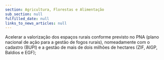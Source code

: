 ```yaml
---
section: Agricultura, Florestas e Alimentação
sub_section: null
fulfilled_date: null
links_to_news_articles: null
---
```


Acelerar a valorização dos espaços rurais conforme previsto no PNA (plano nacional de ação para a gestão de fogos rurais), nomeadamente com o cadastro (BUPI) e a gestão de mais de dois milhões de hectares (ZIF, AIGP, Baldios e EGF);